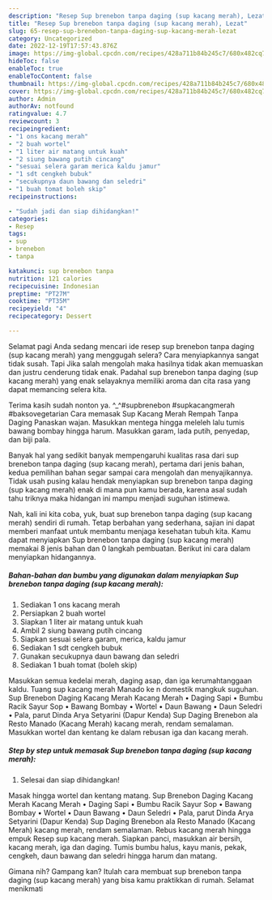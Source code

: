 ```yaml
---
description: "Resep Sup brenebon tanpa daging (sup kacang merah), Lezat"
title: "Resep Sup brenebon tanpa daging (sup kacang merah), Lezat"
slug: 65-resep-sup-brenebon-tanpa-daging-sup-kacang-merah-lezat
category: Uncategorized
date: 2022-12-19T17:57:43.876Z
image: https://img-global.cpcdn.com/recipes/428a711b84b245c7/680x482cq70/sup-brenebon-tanpa-daging-sup-kacang-merah-foto-resep-utama.jpg
hideToc: false
enableToc: true
enableTocContent: false
thumbnail: https://img-global.cpcdn.com/recipes/428a711b84b245c7/680x482cq70/sup-brenebon-tanpa-daging-sup-kacang-merah-foto-resep-utama.jpg
cover: https://img-global.cpcdn.com/recipes/428a711b84b245c7/680x482cq70/sup-brenebon-tanpa-daging-sup-kacang-merah-foto-resep-utama.jpg
author: Admin
authorAv: notfound
ratingvalue: 4.7
reviewcount: 3
recipeingredient:
- "1 ons kacang merah"
- "2 buah wortel"
- "1 liter air matang untuk kuah"
- "2 siung bawang putih cincang"
- "sesuai selera garam merica kaldu jamur"
- "1 sdt cengkeh bubuk"
- "secukupnya daun bawang dan seledri"
- "1 buah tomat boleh skip"
recipeinstructions:

- "Sudah jadi dan siap dihidangkan!"
categories:
- Resep
tags:
- sup
- brenebon
- tanpa

katakunci: sup brenebon tanpa 
nutrition: 121 calories
recipecuisine: Indonesian
preptime: "PT27M"
cooktime: "PT35M"
recipeyield: "4"
recipecategory: Dessert

---
```



Selamat pagi Anda sedang mencari ide resep sup brenebon tanpa daging (sup kacang merah) yang menggugah selera? Cara menyiapkannya sangat tidak susah. Tapi Jika salah mengolah maka hasilnya tidak akan memuaskan dan justru cenderung tidak enak. Padahal sup brenebon tanpa daging (sup kacang merah) yang enak selayaknya memiliki aroma dan cita rasa yang dapat memancing selera kita.


Terima kasih sudah nonton ya. ^_^#supbrenebon #supkacangmerah #baksovegetarian Cara memasak Sup Kacang Merah Rempah Tanpa Daging Panaskan wajan. Masukkan mentega hingga meleleh lalu tumis bawang bombay hingga harum. Masukkan garam, lada putih, penyedap, dan biji pala.

Banyak hal yang sedikit banyak mempengaruhi kualitas rasa dari sup brenebon tanpa daging (sup kacang merah), pertama dari jenis bahan, kedua pemilihan bahan segar sampai cara mengolah dan menyajikannya. Tidak usah pusing kalau hendak menyiapkan sup brenebon tanpa daging (sup kacang merah) enak di mana pun kamu berada, karena asal sudah tahu triknya maka hidangan ini mampu menjadi suguhan istimewa.


Nah, kali ini kita coba, yuk, buat sup brenebon tanpa daging (sup kacang merah) sendiri di rumah. Tetap berbahan yang sederhana, sajian ini dapat memberi manfaat untuk membantu menjaga kesehatan tubuh kita. Kamu dapat menyiapkan Sup brenebon tanpa daging (sup kacang merah) memakai 8 jenis bahan dan 0 langkah pembuatan. Berikut ini cara dalam menyiapkan hidangannya.

<!--inarticleads1-->

##### Bahan-bahan dan bumbu yang digunakan dalam menyiapkan Sup brenebon tanpa daging (sup kacang merah):

1. Sediakan 1 ons kacang merah
1. Persiapkan 2 buah wortel
1. Siapkan 1 liter air matang untuk kuah
1. Ambil 2 siung bawang putih cincang
1. Siapkan sesuai selera garam, merica, kaldu jamur
1. Sediakan 1 sdt cengkeh bubuk
1. Gunakan secukupnya daun bawang dan seledri
1. Sediakan 1 buah tomat (boleh skip)


Masukkan semua kedelai merah, daging asap, dan iga kerumahtanggaan kaldu. Tuang sup kacang merah Manado ke n domestik mangkuk suguhan. Sup Brenebon Daging Kacang Merah Kacang Merah • Daging Sapi • Bumbu Racik Sayur Sop • Bawang Bombay • Wortel • Daun Bawang • Daun Seledri • Pala, parut Dinda Arya Setyarini (Dapur Kenda) Sup Daging Brenebon ala Resto Manado (Kacang Merah) kacang merah, rendam semalaman. Masukkan wortel dan kentang ke dalam rebusan iga dan kacang merah. 

<!--inarticleads2-->

##### Step by step untuk memasak Sup brenebon tanpa daging (sup kacang merah):


1. Selesai dan siap dihidangkan!

Masak hingga wortel dan kentang matang. Sup Brenebon Daging Kacang Merah Kacang Merah • Daging Sapi • Bumbu Racik Sayur Sop • Bawang Bombay • Wortel • Daun Bawang • Daun Seledri • Pala, parut Dinda Arya Setyarini (Dapur Kenda) Sup Daging Brenebon ala Resto Manado (Kacang Merah) kacang merah, rendam semalaman. Rebus kacang merah hingga empuk Resep sup kacang merah. Siapkan panci, masukkan air bersih, kacang merah, iga dan daging. Tumis bumbu halus, kayu manis, pekak, cengkeh, daun bawang dan seledri hingga harum dan matang. 

Gimana nih? Gampang kan? Itulah cara membuat sup brenebon tanpa daging (sup kacang merah) yang bisa kamu praktikkan di rumah. Selamat menikmati
